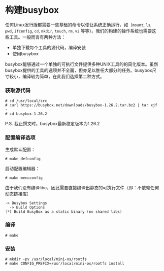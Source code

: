 # 构建busybox

任何Linux发行版都需要一些基础的命令以便让系统正确运行，如（`mount`, `ls`, `pwd`, `ifconfig`, `cd`, `mkdir`, `touch`, `rm`, `vi` 等等）。我们的构建的操作系统也需要这些工具。一般而言有两种方法：

* 单独下载每个工具的源代码，编译安装
* 使用busybox

busybox能够通过一个单独的可执行文件提供多种UNIX工具的的简化版本。虽然busybox提供的工具的选项并不全面，但亦足以胜任大部分的任务。busybox尺寸较小，编译较为简单，在此我们选择第二种方式。

### 获取源代码

```
# cd /usr/local/src
# curl https://busybox.net/downloads/busybox-1.26.2.tar.bz2 | tar xjf -
# cd busybox-1.26.2
```

P.S. 截止撰文时，busybox最新稳定版本为1.26.2

### 配置编译选项

生成默认配置：

```
# make defconfig
```

启动配置编辑器：

```
# make menuconfig
```

由于我们没有编译libc，因此需要直接编译出静态的可执行文件（即：不依赖任何动态链接库）

```
-> Busybox Settings
  -> Build Options
[*] Build BusyBox as a static binary (no shared libs)
```

### 编译

```
# make
```

### 安装

```
# mkdir -pv /usr/local/mini-os/rootfs
# make CONFIG_PREFIX=/usr/local/mini-os/rootfs install
```

